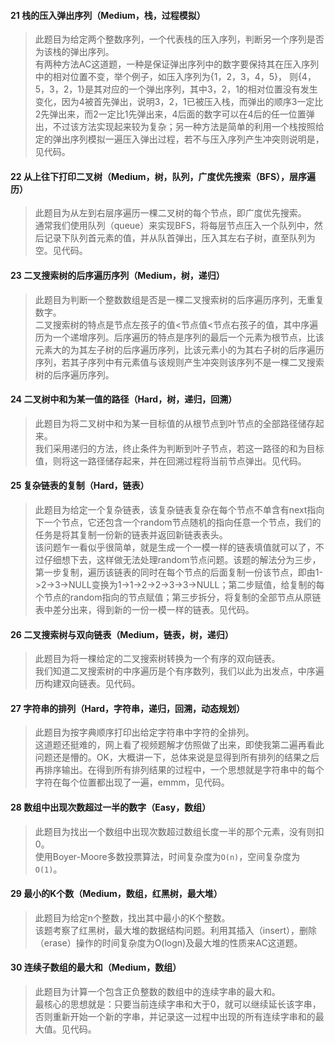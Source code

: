 #### 21 栈的压入弹出序列（Medium，栈，过程模拟）
> 此题目为给定两个整数序列，一个代表栈的压入序列，判断另一个序列是否为该栈的弹出序列。  
有两种方法AC这道题，一种是保证弹出序列中的数字要保持其在压入序列中的相对位置不变，举个例子，如压入序列为{1，2，3，4，5}， 则{4，5，3，2，1}是其对应的一个弹出序列，其中3，2，1的相对位置没有发生变化，因为4被首先弹出，说明3，2，1已被压入栈，而弹出的顺序3一定比2先弹出来，而2一定比1先弹出来，4后面的数字可以在4后的任一位置弹出，不过该方法实现起来较为复杂；另一种方法是简单的利用一个栈按照给定的弹出序列模拟一遍压入弹出过程，若不与压入序列产生冲突则说明是，见代码。

#### 22 从上往下打印二叉树（Medium，树，队列，广度优先搜索（BFS），层序遍历）
> 此题目为从左到右层序遍历一棵二叉树的每个节点，即广度优先搜索。   
通常我们使用队列（queue）来实现BFS，将每层节点压入一个队列中，然后记录下队列首元素的值，并从队首弹出，压入其左右子树，直至队列为空。见代码。

#### 23 二叉搜索树的后序遍历序列（Medium，树，递归）
> 此题目为判断一个整数数组是否是一棵二叉搜索树的后序遍历序列，无重复数字。  
二叉搜索树的特点是节点左孩子的值<节点值<节点右孩子的值，其中序遍历为一个递增序列。后序遍历的特点是序列的最后一个元素为根节点，比该元素大的为其左子树的后序遍历序列，比该元素小的为其右子树的后序遍历序列，若其子序列中有元素值与该规则产生冲突则该序列不是一棵二叉搜索树的后序遍历序列。

#### 24 二叉树中和为某一值的路径（Hard，树，递归，回溯）
> 此题目为将二叉树中和为某一目标值的从根节点到叶节点的全部路径储存起来。  
我们采用递归的方法，终止条件为判断到叶子节点，若这一路径的和为目标值，则将这一路径储存起来，并在回溯过程将当前节点弹出。见代码。

#### 25 复杂链表的复制（Hard，链表）
> 此题目为给定一个复杂链表，该复杂链表复杂在每个节点不单含有next指向下一个节点，它还包含一个random节点随机的指向任意一个节点，我们的任务是将其复制一份新的链表并返回新链表表头。  
该问题乍一看似乎很简单，就是生成一个一模一样的链表填值就可以了，不过仔细想下去，这样做无法处理random节点问题。该题的解法分为三步，第一步复制，遍历该链表的同时在每个节点的后面复制一份该节点，即由1->2->3->NULL变换为1->1->2->2->3->3->NULL；第二步赋值，给复制的每个节点的random指向的节点赋值；第三步拆分，将复制的全部节点从原链表中差分出来，得到新的一份一模一样的链表。见代码。

#### 26 二叉搜索树与双向链表（Medium，链表，树，递归）
> 此题目为将一棵给定的二叉搜索树转换为一个有序的双向链表。  
我们知道二叉搜索树的中序遍历是个有序数列，我们以此为出发点，中序遍历构建双向链表。见代码。

#### 27 字符串的排列（Hard，字符串，递归，回溯，动态规划）
> 此题目为按字典顺序打印出给定字符串中字符的全排列。  
这道题还挺难的，网上看了视频题解才仿照做了出来，即使我第二遍再看此问题还是懵的。OK，大概讲一下，总体来说是显得到所有排列的结果之后再排序输出。在得到所有排列结果的过程中，一个思想就是字符串中的每个字符在每个位置都出现了一遍，emmm，见代码。

#### 28 数组中出现次数超过一半的数字（Easy，数组）
> 此题目为找出一个数组中出现次数超过数组长度一半的那个元素，没有则扣0。   
使用Boyer-Moore多数投票算法，时间复杂度为`O(n)`，空间复杂度为`O(1)`。

#### 29 最小的K个数（Medium，数组，红黑树，最大堆）
> 此题目为给定n个整数，找出其中最小的K个整数。   
该题考察了红黑树，最大堆的数据结构问题。利用其插入（insert），删除（erase）操作的时间复杂度为O(logn)及最大堆的性质来AC这道题。  

#### 30 连续子数组的最大和（Medium，数组）
> 此题目为计算一个包含正负整数的数组中的连续字串的最大和。   
最核心的思想就是：只要当前连续字串和大于0，就可以继续延长该字串，否则重新开始一个新的字串，并记录这一过程中出现的所有连续字串和的最大值。见代码。
 
